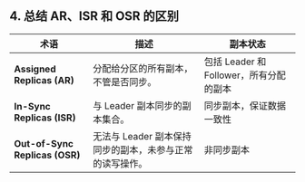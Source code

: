 ## 4. 总结 AR、ISR 和 OSR 的区别
| **术语**                         | **描述**                           | **副本状态**                     |
| ------------------------------ | -------------------------------- | ---------------------------- |
| **Assigned Replicas (AR)**     | 分配给分区的所有副本，不管是否同步。               | 包括 Leader 和 Follower，所有分配的副本 |
| **In-Sync Replicas (ISR)**     | 与 Leader 副本同步的副本集合。              | 同步副本，保证数据一致性                 |
| **Out-of-Sync Replicas (OSR)** | 无法与 Leader 副本保持同步的副本，未参与正常的读写操作。 | 非同步副本                        |
